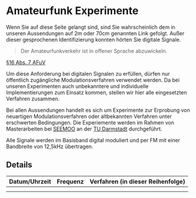 # Amateurfunk Experimente

Wenn Sie auf diese Seite gelangt sind, sind Sie wahrscheinlich dem in unseren Aussendungen auf 2m oder 70cm genannten Link gefolgt.
Au&szlig;er dieser gesprochenen Identifizierung konnten h&ouml;rten Sie digitale Signale.

> Der Amateurfunkverkehr ist in offener Sprache abzuwickeln.

[&sect;16 Abs. 7 AFuV](https://www.gesetze-im-internet.de/afuv_2005/__16.html)

Um diese Anforderung bei digitalen Signalen zu erf&uuml;llen, d&uuml;rfen nur &ouml;ffentlich zug&auml;ngliche Modulationsverfahren verwendet werden.
Da bei unseren Experimenten auch unbekanntere und individuelle Implementierungen zum Einsatz kommen, stellen wir hier alle eingesetzten Verfahren zusammen.

Bei allen Aussendungen handelt es sich um Experimente zur Erprobung von neuartigen Modulationsverfahren oder altbekannten Verfahren unter erschwerten Bedingungen.
Die Experiemente werden im Rahmen von Masterarbeiten bei [SEEMOO](https://www.seemoo.tu-darmstadt.de/) an der [TU Darmstadt](https://www.tu-darmstadt.de/) durchgef&uuml;hrt.

Alle Signale werden im Basisband digital moduliert und per FM mit einer Bandbreite von 12,5kHz &uuml;bertragen.

## Details
| Datum/Uhrzeit | Frequenz | Verfahren (in dieser Reihenfolge) |
|---------------|----------|-----------------------------------|
|               |          |                                   |
|               |          |                                   |
